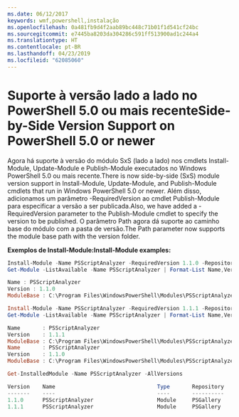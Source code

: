 ```yaml
---
ms.date: 06/12/2017
keywords: wmf,powershell,instalação
ms.openlocfilehash: 0a481fb9d4f2aab89bc448c71b01f1d541cf24bc
ms.sourcegitcommit: e7445ba8203da304286c591ff513900ad1c244a4
ms.translationtype: HT
ms.contentlocale: pt-BR
ms.lasthandoff: 04/23/2019
ms.locfileid: "62085060"
---
```

# <a name="side-by-side-version-support-on-powershell-50-or-newer"></a><span data-ttu-id="2041f-102">Suporte à versão lado a lado no PowerShell 5.0 ou mais recente</span><span class="sxs-lookup"><span data-stu-id="2041f-102">Side-by-Side Version Support on PowerShell 5.0 or newer</span></span>

<span data-ttu-id="2041f-103">Agora há suporte à versão do módulo SxS (lado a lado) nos cmdlets Install-Module, Update-Module e Publish-Module executados no Windows PowerShell 5.0 ou mais recente.</span><span class="sxs-lookup"><span data-stu-id="2041f-103">There is now side-by-side (SxS) module version support in Install-Module, Update-Module, and Publish-Module cmdlets that run in Windows PowerShell 5.0 or newer.</span></span>
<span data-ttu-id="2041f-104">Além disso, adicionamos um parâmetro -RequiredVersion ao cmdlet Publish-Module para especificar a versão a ser publicada.</span><span class="sxs-lookup"><span data-stu-id="2041f-104">Also, we have added a -RequiredVersion parameter to the Publish-Module cmdlet to specify the version to be published.</span></span> <span data-ttu-id="2041f-105">O parâmetro Path agora dá suporte ao caminho base do módulo com a pasta de versão.</span><span class="sxs-lookup"><span data-stu-id="2041f-105">The Path parameter now supports the module base path with the version folder.</span></span>

<span data-ttu-id="2041f-106">**Exemplos de Install-Module:**</span><span class="sxs-lookup"><span data-stu-id="2041f-106">**Install-Module examples:**</span></span>
```powershell
Install-Module -Name PSScriptAnalyzer -RequiredVersion 1.1.0 -Repository PSGallery
Get-Module -ListAvailable -Name PSScriptAnalyzer | Format-List Name,Version,ModuleBase

Name : PSScriptAnalyzer
Version : 1.1.0
ModuleBase : C:\Program Files\WindowsPowerShell\Modules\PSScriptAnalyzer\1.1.0

Install-Module -Name PSScriptAnalyzer -RequiredVersion 1.1.1 -Repository PSGallery
Get-Module -ListAvailable -Name PSScriptAnalyzer | Format-List Name,Version,ModuleBase

Name       : PSScriptAnalyzer
Version    : 1.1.1
ModuleBase : C:\Program Files\WindowsPowerShell\Modules\PSScriptAnalyzer\1.1.1
Name       : PSScriptAnalyzer
Version    : 1.1.0
ModuleBase : C:\Program Files\WindowsPowerShell\Modules\PSScriptAnalyzer\1.1.0

Get-InstalledModule -Name PSScriptAnalyzer -AllVersions

Version    Name                                Type       Repository           Description
-------    ----                                ----       ----------           -----------
1.1.0      PSScriptAnalyzer                    Module     PSGallery            PSScriptAnalyzer provides script analysis...
1.1.1      PSScriptAnalyzer                    Module     PSGallery            PSScriptAnalyzer provides script analysis...
```
